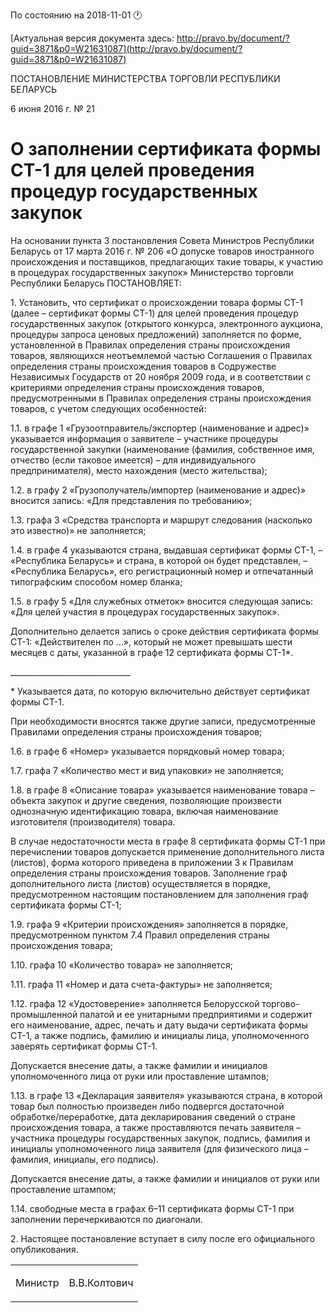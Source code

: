 По состоянию на 2018-11-01 &#x1F550;

[Актуальная версия документа здесь: http://pravo.by/document/?guid=3871&p0=W21631087](http://pravo.by/document/?guid=3871&p0=W21631087)

<p>ПОСТАНОВЛЕНИЕ МИНИСТЕРСТВА ТОРГОВЛИ РЕСПУБЛИКИ БЕЛАРУСЬ</p>
<p>6 июня 2016 г. № 21</p>
<h1>О заполнении сертификата формы СТ-1 для целей проведения процедур государственных закупок</h1>
<p>На основании пункта 3 постановления Совета Министров Республики Беларусь от 17 марта 2016 г. № 206 «О допуске товаров иностранного происхождения и поставщиков, предлагающих такие товары, к участию в процедурах государственных закупок» Министерство торговли Республики Беларусь ПОСТАНОВЛЯЕТ:</p>
<p>1. Установить, что сертификат о происхождении товара формы СТ-1 (далее – сертификат формы СТ-1) для целей проведения процедур государственных закупок (открытого конкурса, электронного аукциона, процедуры запроса ценовых предложений) заполняется по форме, установленной в Правилах определения страны происхождения товаров, являющихся неотъемлемой частью Соглашения о Правилах определения страны происхождения товаров в Содружестве Независимых Государств от 20 ноября 2009 года, и в соответствии с критериями определения страны происхождения товаров, предусмотренными в Правилах определения страны происхождения товаров, с учетом следующих особенностей:</p>
<p>1.1. в графе 1 «Грузоотправитель/экспортер (наименование и адрес)» указывается информация о заявителе – участнике процедуры государственной закупки (наименование (фамилия, собственное имя, отчество (если таковое имеется) – для индивидуального предпринимателя), место нахождения (место жительства);</p>
<p>1.2. в графу 2 «Грузополучатель/импортер (наименование и адрес)» вносится запись: «Для представления по требованию»;</p>
<p>1.3. графа 3 «Средства транспорта и маршрут следования (насколько это известно)» не заполняется;</p>
<p>1.4. в графе 4 указываются страна, выдавшая сертификат формы СТ-1, – «Республика Беларусь» и страна, в которой он будет представлен, – «Республика Беларусь», его регистрационный номер и отпечатанный типографским способом номер бланка;</p>
<p>1.5. в графу 5 «Для служебных отметок» вносится следующая запись: «Для целей участия в процедурах государственных закупок».</p>
<p>Дополнительно делается запись о сроке действия сертификата формы СТ-1: «Действителен по …», который не может превышать шести месяцев с даты, указанной в графе 12 сертификата формы СТ-1*.</p>
<p>______________________________</p>
<p>* Указывается дата, по которую включительно действует сертификат формы СТ-1.</p>
<p>При необходимости вносятся также другие записи, предусмотренные Правилами определения страны происхождения товаров;</p>
<p>1.6. в графе 6 «Номер» указывается порядковый номер товара;</p>
<p>1.7. графа 7 «Количество мест и вид упаковки» не заполняется;</p>
<p>1.8. в графе 8 «Описание товара» указывается наименование товара – объекта закупок и другие сведения, позволяющие произвести однозначную идентификацию товара, включая наименование изготовителя (производителя) товара.</p>
<p>В случае недостаточности места в графе 8 сертификата формы СТ-1 при перечислении товаров допускается применение дополнительного листа (листов), форма которого приведена в приложении 3 к Правилам определения страны происхождения товаров. Заполнение граф дополнительного листа (листов) осуществляется в порядке, предусмотренном настоящим постановлением для заполнения граф сертификата формы СТ-1;</p>
<p>1.9. графа 9 «Критерии происхождения» заполняется в порядке, предусмотренном пунктом 7.4 Правил определения страны происхождения товара;</p>
<p>1.10. графа 10 «Количество товара» не заполняется;</p>
<p>1.11. графа 11 «Номер и дата счета-фактуры» не заполняется;</p>
<p>1.12. графа 12 «Удостоверение» заполняется Белорусской торгово-промышленной палатой и ее унитарными предприятиями и содержит его наименование, адрес, печать и дату выдачи сертификата формы СТ-1, а также подпись, фамилию и инициалы лица, уполномоченного заверять сертификат формы СТ-1.</p>
<p>Допускается внесение даты, а также фамилии и инициалов уполномоченного лица от руки или проставление штампов;</p>
<p>1.13. в графе 13 «Декларация заявителя» указываются страна, в которой товар был полностью произведен либо подвергся достаточной обработке/переработке, дата декларирования сведений о стране происхождения товара, а также проставляются печать заявителя – участника процедуры государственных закупок, подпись, фамилия и инициалы уполномоченного лица заявителя (для физического лица – фамилия, инициалы, его подпись).</p>
<p>Допускается внесение даты, а также фамилии и инициалов от руки или проставление штампом;</p>
<p>1.14. свободные места в графах 6–11 сертификата формы СТ-1 при заполнении перечеркиваются по диагонали.</p>
<p>2. Настоящее постановление вступает в силу после его официального опубликования.</p>
<p></p>
<table><tr>
<td><p>Министр</p></td>
<td><p>В.В.Колтович</p></td>
</tr></table>
<p></p>